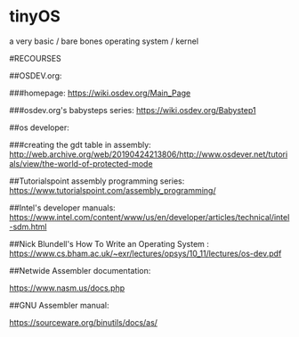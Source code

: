# tinyOS
a very basic / bare bones operating system / kernel

#RECOURSES

##OSDEV.org:

###homepage:
https://wiki.osdev.org/Main_Page

###osdev.org's babysteps series:
https://wiki.osdev.org/Babystep1

##os developer:

###creating the gdt table in assembly:
http://web.archive.org/web/20190424213806/http://www.osdever.net/tutorials/view/the-world-of-protected-mode

##Tutorialspoint assembly programming series:
https://www.tutorialspoint.com/assembly_programming/

##Intel's developer manuals:
https://www.intel.com/content/www/us/en/developer/articles/technical/intel-sdm.html

##Nick Blundell's How To Write an Operating System :
https://www.cs.bham.ac.uk/~exr/lectures/opsys/10_11/lectures/os-dev.pdf

##Netwide Assembler documentation:

https://www.nasm.us/docs.php

##GNU Assembler manual:

https://sourceware.org/binutils/docs/as/
